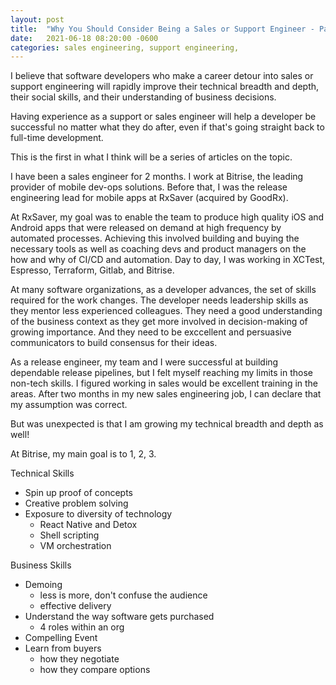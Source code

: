 ```yaml
---
layout: post
title:  "Why You Should Consider Being a Sales or Support Engineer - Part One"
date:   2021-06-18 08:20:00 -0600
categories: sales engineering, support engineering,
---
```


I believe that software developers who make a career detour into sales or support engineering will rapidly improve their technical breadth and depth, their social skills, and their understanding of business decisions.

Having experience as a support or sales engineer will help a developer be successful no matter what they do after, even if that's going straight back to full-time development.

This is the first in what I think will be a series of articles on the topic.

I have been a sales engineer for 2 months. I work at Bitrise, the leading provider of mobile dev-ops solutions. Before that, I was the release engineering lead for mobile apps at RxSaver (acquired by GoodRx).

At RxSaver, my goal was to enable the team to produce high quality iOS and Android apps that were released on demand at high frequency by automated processes. Achieving this involved building and buying the necessary tools as well as coaching devs and product managers on the how and why of CI/CD and automation. Day to day, I was working in XCTest, Espresso, Terraform, Gitlab, and Bitrise.

At many software organizations, as a developer advances, the set of skills required for the work changes. The developer needs leadership skills as they mentor less experienced colleagues. They need  a good understanding of the business context as they get more involved in decision-making of growing importance. And they need to be exccellent and persuasive communicators to build consensus for their ideas.

As a release engineer, my team and I were successful at building dependable release pipelines, but I felt myself reaching my limits in those non-tech skills. I figured working in sales would be excellent training in the areas. After two months in my new sales engineering job, I can declare that my assumption was correct.

But was unexpected is that I am growing my technical breadth and depth as well!


At Bitrise, my main goal is to 1, 2, 3.


Technical Skills
* Spin up proof of concepts
* Creative problem solving
* Exposure to diversity of technology
  * React Native and Detox
  * Shell scripting
  * VM orchestration

Business Skills
* Demoing
  * less is more, don't confuse the audience
  * effective delivery
* Understand the way software gets purchased
  * 4 roles within an org
* Compelling Event
* Learn from buyers
  * how they negotiate
  * how they compare options